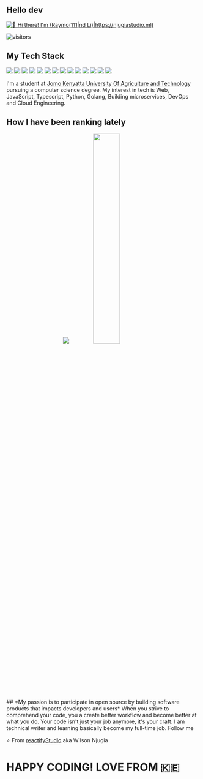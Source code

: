 ## Hello dev
[<img src="https://raw.githubusercontent.com/Raymo111/Raymo111/master/intro.gif" alt="👋 Hi there! I'm (Raymo(111|nd Li)|https://njugiastudio.ml)" title="👋 Hi there! I'm (Wilson Njugia|reactifyStudio)|https://njugiastudio.ml)"/>](https://njugiastudio.ml/)

![visitors](https://visitor-badge-reloaded.herokuapp.com/badge?page_id=reactifyStudio&color=00cf00)
## My Tech Stack 

<img src="https://img.shields.io/badge/node.js%20-%2343853D.svg?&style=for-the-badge&logo=node.js&logoColor=white"/> <img src="https://img.shields.io/badge/javascript%20-%23323330.svg?&style=for-the-badge&logo=javascript&logoColor=%23F7DF1E"/> <img src="https://img.shields.io/badge/typescript%20-%23007ACC.svg?&style=for-the-badge&logo=typescript&logoColor=white"/> <img src="https://img.shields.io/badge/python%20-%2314354C.svg?&style=for-the-badge&logo=python&logoColor=white"/> <img src="https://img.shields.io/badge/express.js%20-%23404d59.svg?&style=for-the-badge"/> <img src="https://img.shields.io/badge/react%20-%2320232a.svg?&style=for-the-badge&logo=react&logoColor=%2361DAFB"/> <img src="https://img.shields.io/badge/redux%20-%23593d88.svg?&style=for-the-badge&logo=redux&logoColor=white"/> <img src="https://img.shields.io/badge/django%20-%23092E20.svg?&style=for-the-badge&logo=django&logoColor=white"/> <img src="https://img.shields.io/badge/NuxtJS%20-black.svg?&style=for-the-badge&logo=NuxtJS&logoColor=white"/> <img src="https://img.shields.io/badge/webpack%20-%238DD6F9.svg?&style=for-the-badge&logo=webpack&logoColor=black" /> <img src="https://img.shields.io/badge/nestjs%20-%23E0234E.svg?&style=for-the-badge&logo=nestjs&logoColor=white" /> <img src="https://img.shields.io/badge/firebase%20-%23039BE5.svg?&style=for-the-badge&logo=firebase"/> <img src ="https://img.shields.io/badge/postgres-%23316192.svg?&style=for-the-badge&logo=postgresql&logoColor=white"/> <img src ="https://img.shields.io/badge/MongoDB-%234ea94b.svg?&style=for-the-badge&logo=mongodb&logoColor=white"/>

I'm a student at [Jomo Kenyatta University Of Agriculture and Technology](https://www.jkuat.ac.ke) pursuing a computer science degree. My interest in tech is Web, JavaScript, Typescript, Python, Golang, Building microservices, DevOps and Cloud Engineering.

## How I have been ranking lately
<p align="center">
  <img src="https://github-readme-stats.vercel.app/api?username=reactifyStudio&show_icons=true&theme=tokyonight&line_height=65.9" />
  <img width="37.5%" src="https://github-readme-stats.vercel.app/api/top-langs/?username=reactifyStudio&count_private=true&theme=tokyonight">
</p>
## *My passion is to participate in open source by building software products that impacts developers and users*
When you strive to comprehend your code, you a create better workflow and become better at what you do. Your code isn't just your job anymore, it's your craft.
I am technical writer and learning basically become my full-time job.
Follow me
<br>

<!--
<p align="center">
  <a href="https://github.com/reactifyStudio?tab=followers">
    <img src="https://img.shields.io/github/followers/reactifyStudio?label=Followers&logo=GitHub&style=for-the-badge" alt="GitHub badge" />
  </a>
  <a href="http://twitter.com/NjugiaN">
    <img src="https://img.shields.io/twitter/follow/NjugiaN?label=Twitter&logo=twitter&style=for-the-badge" />
  </a>
</p>
-->

⭐ From [reactifyStudio](https://github.com/reactifyStudio) aka Wilson Njugia
# HAPPY CODING! LOVE FROM :kenya:
